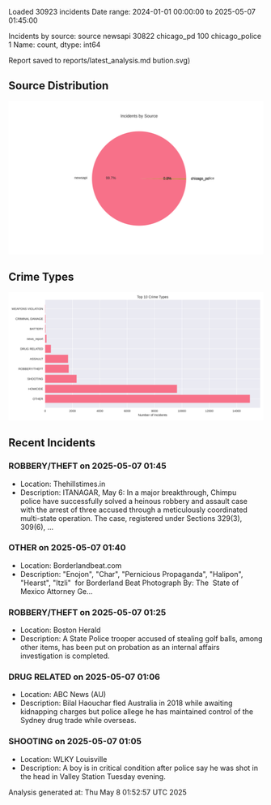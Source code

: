 
Loaded 30923 incidents
Date range: 2024-01-01 00:00:00 to 2025-05-07 01:45:00

Incidents by source:
source
newsapi           30822
chicago_pd          100
chicago_police        1
Name: count, dtype: int64

Report saved to reports/latest_analysis.md
bution.svg)

## Source Distribution
![Source Distribution](images/source_distribution.svg)

## Crime Types
![Crime Types](images/crime_types.svg)

## Recent Incidents

### ROBBERY/THEFT on 2025-05-07 01:45
- Location: Thehillstimes.in
- Description: ITANAGAR, May 6: In a major breakthrough, Chimpu police have successfully solved a heinous robbery and assault case with the arrest of three accused through a meticulously coordinated multi-state operation. The case, registered under Sections 329(3), 309(6), …


### OTHER on 2025-05-07 01:40
- Location: Borderlandbeat.com
- Description: "Enojon", "Char", "Pernicious Propaganda", "Halipon", "Hearst", "Itzli"  for Borderland Beat Photograph By: The  State of Mexico Attorney Ge...


### ROBBERY/THEFT on 2025-05-07 01:25
- Location: Boston Herald
- Description: A State Police trooper accused of stealing golf balls, among other items, has been put on probation as an internal affairs investigation is completed.


### DRUG RELATED on 2025-05-07 01:06
- Location: ABC News (AU)
- Description: Bilal Haouchar fled Australia in 2018 while awaiting kidnapping charges but police allege he has maintained control of the Sydney drug trade while overseas.


### SHOOTING on 2025-05-07 01:05
- Location: WLKY Louisville
- Description: A boy is in critical condition after police say he was shot in the head in Valley Station Tuesday evening.

Analysis generated at: Thu May  8 01:52:57 UTC 2025

